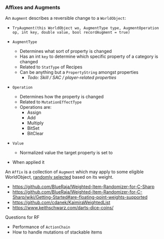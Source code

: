 

### Affixes and Augments

An `Augment` describes a reversible change to a `WorldObject`:

* `TryAugment(this WorldObject wo, AugmentType type, AugmentOperation op, int key, double value, bool recordAugment = true)`
* `AugmentType`
  * Determines what sort of property is changed
  * Has an int `key` to determine which specific property of a category is changed
  * Related to `StatType` of Recipes
  * Can be anything but a `PropertyString` amongst properties
    * *Todo: Skill / SAC / player-related properties*

* `Operation`
  * Determines how the property is changed
  * Related to `MutationEffectType`
  * Operations are:
    * Assign
    * Add
    * Multiply
    * BitSet
    * BitClear

* `Value`
  * Normalized value the target property is set to
* When applied it 





An `Affix` is a collection of `Augment` which may apply to some eligible WorldObject, [randomly selected](https://github.com/cdanek/KaimiraWeightedList) based on its weight.







* https://github.com/BlueRaja/Weighted-Item-Randomizer-for-C-Sharp
* https://github.com/BlueRaja/Weighted-Item-Randomizer-for-C-Sharp/wiki/Getting-Started#are-floating-point-weights-supported
* https://github.com/cdanek/KaimiraWeightedList
* https://www.keithschwarz.com/darts-dice-coins/





Questions for RF

* Performance of `ActionChain`
* How to handle mutations of stackable items
